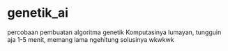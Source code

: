 # genetik_ai
percobaan pembuatan algoritma genetik
Komputasinya lumayan, tungguin aja 1-5 menit, memang lama ngehitung solusinya wkwkwk
